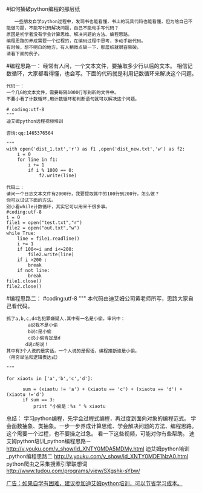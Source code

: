 #如何捅破python编程的那层纸

       一些朋友自学python过程中，发现书也能看懂，书上的玩具代码也能看懂，但为啥自己不能做习题，不能写代码解决问题，自己不能动手写代码？
    原因是初学者没有学会计算思维、解决问题的方法、编程思路。
    编程思路的养成需要一个过程的，在编码过程中思考，多动手敲代码。
    有时候，想不明白的地方，有人稍微点破一下，那层纸就很容易破。
    请看下面的例子。
   

#编程思路一：
    经常有人问，一个文本文件，要抽取多少行以后的文本。
    相信记数循环，大家都看得懂，也会写。下面的代码就是利用记数循环来解决这个问题。

    代码一：
    一个几G的文本文件，需要每隔1000行写到新的文件中。
    不要小看了计数循环,用计数循环和判断语句就可以解决这个问题。

    # coding:utf-8
    """
    迪艾姆python远程视频培训
   
    咨询:qq:1465376564

    """
    with open('dist_1.txt','r') as f1 ,open('dist_new.txt','w') as f2:
        i = 0
        for line in f1:
            i += 1
            if i % 1000 == 0:
                f2.write(line)

    代码二：
    请问一个日志文本文件有2000行，我要提取其中的100行到200行，怎么做？
    你可以试试下面的方法。
    别小看while计数循环，其实它可以用来干很多事。
    #coding:utf-8
    i = 0
    file1 = open("test.txt","r")
    file2 = open("out.txt","w")
    while True:
        line = file1.readline()
        i += 1
        if 100<=i and i<=200:
            file2.write(line)
        if i >200 :
            break
        if not line:
            break
    file1.close()
    file2.close()

#编程思路二：
    #coding:utf-8
    """
    本代码由迪艾姆公司黄老师所写，思路大家自己看代码。
    
    抓了a,b,c,d4名犯罪嫌疑人.其中有一名是小偷，审讯中：
            a说我不是小偷
            b说c是小偷
            c说小偷肯定是d
           d说c胡说！
    其中有3个人说的是实话，一个人说的是假话，编程推断谁是小偷。
    （用穷举法和逻辑表达式）
    
    """
    
    for xiaotu in ['a','b','c','d']:
    
          sum = (xiaotu != 'a') + (xiaotu == 'c') + (xiaotu == 'd') + (xiaotu !='d')
          if sum == 3:
              print "小偷是：%s " % xiaotu

总结：
     学习python编程，先学会过程式编程，再过度到面向对象的编程范式。
     学会函数抽象、类抽象。一步一步养成计算思维、学会解决问题的方法、编程思路。
     这个需要一个过程，也不要操之过急。
     看一下这些视频，可能对你有些帮助。
迪艾姆python培训_python编程思路－
http://v.youku.com/v_show/id_XNTY0MDA5MDMy.html
迪艾姆python培训_python编程思路二
http://v.youku.com/v_show/id_XNTY0MDE1NzA0.html
python爬虫之采集搜素引擎联想词
http://www.tudou.com/programs/view/SXgshk-sYbw/


[广告：如果自学有困难，建议参加迪艾姆python培训，可以节省学习成本。](https://github.com/pythonpeixun/article/blob/master/index.md)